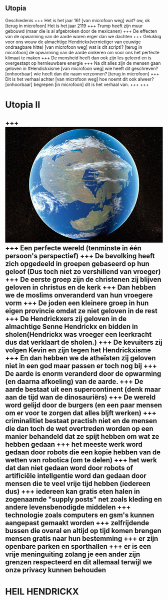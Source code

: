 Utopia
---
Geschiedenis
+++
Het is het jaar 161 [van microfoon weg] wat? ow, ok [terug in microfoon] Het is het jaar 2119
+++
Trump heeft zijn muur gebouwd (maar die is al afgebroken door de mexicanen)
+++
De effecten van de opwarming van de aarde waren erger dan we dachten
+++
Gelukkig voor ons wouw de almachtige Hendrickx(vernietiger van eeuwige ondraagbare hitte) [van microfoon weg] wat is dit script!? [terug in microfoon] de opwarming van de aarde omkeren om voor ons het perfecte klimaat te maken
+++
De mensheid heeft dan ook zijn les geleerd en is overgestapt op hernieuwbare energie
+++
Na dit alles zijn de mensen gaan geloven in
#Hendickxisme [van microfoon weg] wie heeft dit geschreven? [onhoorbaar] wie heeft dan die naam verzonnen? [terug in microfoon]
+++
Dit is het verhaal achter [van microfoon weg] hoe noemt dit ook alweer? [onhoorbaar] begrepen [in microfoon] dit is het verhaal van.
+++
+++
# Utopia II
+++
![](aarde_utopia.jpg)
+++
Een perfecte wereld (tenminste in één persoon's perspectief)
+++
De bevolking heeft zich opgedeeld in groepen gebaseerd op hun geloof (Dus toch niet zo vershillend van vroeger)
+++
De eerste groep zijn de christenen zij blijven geloven in christus en de kerk
+++
Dan hebben we de moslims onveranderd van hun vroegere vorm
+++
De joden een kleinere groep in hun eigen provincie omdat ze niet geloven in de rest
+++
De Hendrickxers zij geloven in de almachtige Senne Hendrickx en bidden in sholen(Hendrickx was vroeger een leerkracht dus dat verklaart de sholen.)
+++
De kevuiters zij volgen Kevin en zijn tegen het Hendrickxisme
+++
En dan hebben we de atheïsten zij geloven niet in een god maar passen er toch nog bij
+++
De aarde is enorm veranderd door de opwarming (en daarna afkoeling) van de aarde.
+++
De aarde bestaat uit een supercontinent (denk maar aan de tijd wan de dinosauriërs)
+++
De wereld word gelijd door de burgers (en een paar mensen om er voor te zorgen dat alles bljft werken)
+++
criminalitiet bestaat practish niet en de mensen die dan toch de wet overtreden worden op een manier behandeld dat ze spijt hebben om wat ze hebben gedaan
+++
het meeste werk word gedaan door robots die een kopie hebben van de wetten van robotica (om te delen)
+++
het werk dat dan niet gedaan word door robots of artificiële intellgentie word dan gedaan door mensen die te veel vrije tijd hebben (iedereen dus)
+++
iedereen kan gratis eten halen in zogenaamde "supply posts" net zoals kleding  en andere levensbenodigde middelen
+++
technologie zoals computers en gsm's kunnen aangepast gemaakt worden
+++
zelfrijdende bussen die overal en altijd op tijd komen brengen mensen gratis naar hun bestemming
+++
er zijn openbare parken en sporthallen
+++
er is een vrije meninguiting zolang je een ander zijn grenzen respecteerd
en dit allemaal terwijl we onze privacy kunnen behouden
---
# HEIL HENDRICKX
